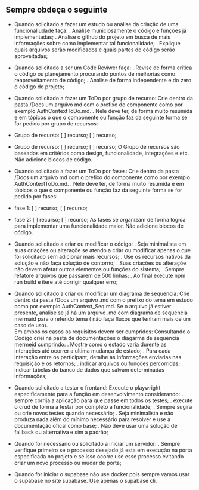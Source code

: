 ## Sempre obdeça o seguinte

- Quando solicitado a fazer um estudo ou análise da criação de uma funcionaliudade faça:
. Analise municiosamente o código e funções já implementadas;
. Analise o github do projeto em busca de mais informações sobre como implementar tal funcionalidade;
. Explique quais arquivos serão modificados e quais partes do código serão aproveitadas;

- Quando solicitado a ser um Code Reviwer faça:
. Revise de forma crítica o código ou planejamento procurando pontos de melhorias como reaproveitamento de código;
. Analise de forma independente e do zero o código do projeto;

- Quando solicitado a fazer um ToDo por grupo de recurso: Crie dentro da pasta /Docs um arquivo md com o prefixo do componente como por exemplo AuthContextToDo.md. 
. Nele deve ter, de forma muito resumida e em tópicos o que o componente ou função faz da seguinte forma se for pedido por grupo de recursos:
- Grupo de recurso:
[ ] recurso;
[ ] recurso;
- Grupo de recurso:
[ ] recurso;
[ ] recurso;
O Grupo de recursos são baseados em critérios como design, funcionalidade, integrações e etc. 
Não adicione blocos de código.

- Quando solicitado a fazer um ToDo por fases: Crie dentro da pasta /Docs um arquivo md com o prefixo do componente como por exemplo AuthContextToDo.md. 
. Nele deve ter, de forma muito resumida e em tópicos o que o componente ou função faz da seguinte forma se for pedido por fases:
- fase 1:
[ ] recurso;
[ ] recurso;
- fase 2:
[ ] recurso;
[ ] recurso;
As fases se organizam de forma lógica para implementar uma funcionalidade maior.
Não adicione blocos de código.


- Quando solicitado a criar ou modificar o código:
. Seja minimalista em suas criações ou alteraçõe se atendo a criar ou modificar apenas o que foi solicitado sem adicionar mais recursos;
. Use os recursos nativos da solução e não faça solução de contorno;
. Suas criações ou alteraçõe não devem afetar outros elementos ou funções do sistema; 
. Sempre refatore arquivos que passarem de 500 linhas;
. Ao final execute npm run build e itere até corrigir qualquer erro;

- Quando solicitado a criar ou modificar um diagrama de sequencia: Crie dentro da pasta /Docs um arquivo .md com o prefixo do tema em estudo como por exemplo AuthContext_Seq.md. 
Se o arquivo já estiver presente, analise se já há um arquivo .md com diagrama de sequencia mermaid para o referido tema ( não faça fluxos  que tenham mais de um caso de uso).  
Em ambos os casos os requisitos devem ser cumpridos:
Consultando o Código criei na pasta de documentações o diagarma de sequencia mermeid cumprindo:
. Mostre como o estado varia durente as interações até ocorrer a ultima mudança de estado;
. Para cada interação entre os participant, detalhe as informações enviadas nas requisição e os retornos;
. indicar arquivos ou funções percorridas;
. indicar tabelas do banco de dados que salvam determinadas informações;


- Quando solicitado a testar o frontand: Execute o  playwright especificamente para a função em desenvolvimento considerando:
. sempre corrija a aplicação para que passe em todos os testes;
. execute o crud de forma a testar por completo a funcionalidade;
. Sempre sugira ou crie novos testes quando necessário;
. Seja minimalista e não produza nada além do mínimo necessário para resolver e use a documentação ofical como base;
. Não deve usar uma solução de fallback ou alternativa e sim a padrão;

- Quando for necessário ou solicitado a iniciar um servidor:
. Sempre verifique primeiro se o processo desejado já esta em execução na porta especificada no projeto e se isso ocorre use esse processo evitando criar um novo processo ou mudar de porta;


- Quando for iniciar o supabase não use docker pois sempre vamos usar o supabase no site supabase. Use apenas o supabase cli.